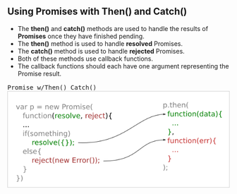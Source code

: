
## Using Promises with Then() and Catch()
- The __then()__ and __catch()__ methods are used to handle the results of __Promises__ once they have finished pending.
- The __then()__ method is used to handle __resolved__ Promises.
- The __catch()__ method is used to handle __rejected__ Promises.
- Both of these methods use callback functions.
- The callback functions should each have one argument representing the Promise result.

<kbd>Promise w/Then()_Catch()</kbd>            
![](/images/Promise.png)

